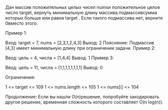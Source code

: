 Дан массив положительных целых чисел numsи положительное целое число target, вернуть минимальную длину массива.подмассивсумма которых больше или равна target . Если такого подмассива нет, верните 0вместо этого.

 

Пример 1:

Вход: target = 7, nums = [2,3,1,2,4,3]
 Выход: 2
 Пояснение: Подмассив [4,3] имеет минимальную длину при ограничении задачи.
Пример 2:

Ввод: цель = 4, числа = [1,4,4]
 Вывод: 1
Пример 3:

Ввод: цель = 11, числа = [1,1,1,1,1,1,1,1]
 Вывод: 0
 

Ограничения:

1 <= target <= 109
1 <= nums.length <= 105
1 <= nums[i] <= 104
 

Продолжение: Если вы нашли O(n)решение, попробуйте закодировать другое решение, временная сложность которого составляет O(n log(n)).